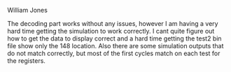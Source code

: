 William Jones

The decoding part works without any issues, however I am having a very hard time getting the simulation to work correctly. I cant quite figure out how to get the data to display correct and a hard time getting the test2 bin file show only the 148 location. Also there are some simulation outputs that do not match correctly, but most of the first cycles match on each test for the registers.

